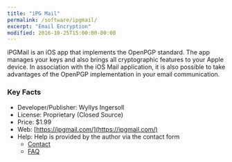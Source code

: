 ```yaml
---
title: "iPG Mail"
permalink: /software/ipgmail/
excerpt: "Email Encryption"
modified: 2016-10-25T15:00:00-00:00
---
```


iPGMail is an iOS app that implements the OpenPGP standard. The app manages your keys and also brings all cryptographic features to your Apple device. In association with the iOS Mail application, it is also possible to take advantages of the OpenPGP implementation in your email communication.


### Key Facts

* Developer/Publisher: Wyllys Ingersoll 
* License: Proprietary (Closed Source)
* Price: $1.99
* Web: [https://ipgmail.com/](https://ipgmail.com/)
* Help: Help is provided by the author via the contact form
	* [Contact](https://ipgmail.com/support/)
	* [FAQ](https://ipgmail.com/faq/)